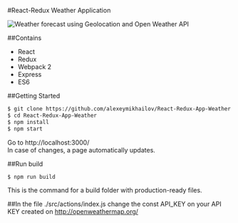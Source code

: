#React-Redux Weather Application

![Weather forecast using Geolocation and Open Weather API](https://github.com/alexeymikhailov/React-Redux-App-Weather/src/img/screenshots/weather.jpg)

##Contains

* React
* Redux
* Webpack 2
* Express
* ES6

##Getting Started

```sh
$ git clone https://github.com/alexeymikhailov/React-Redux-App-Weather.git
$ cd React-Redux-App-Weather
$ npm install
$ npm start
``` 

Go to http://localhost:3000/ <br /> In case of changes, a page automatically updates.

##Run build

```sh
$ npm run build
```
This is the command for a build folder with production-ready files.

##In the file ./src/actions/index.js change the const API_KEY on your API KEY created on http://openweathermap.org/
